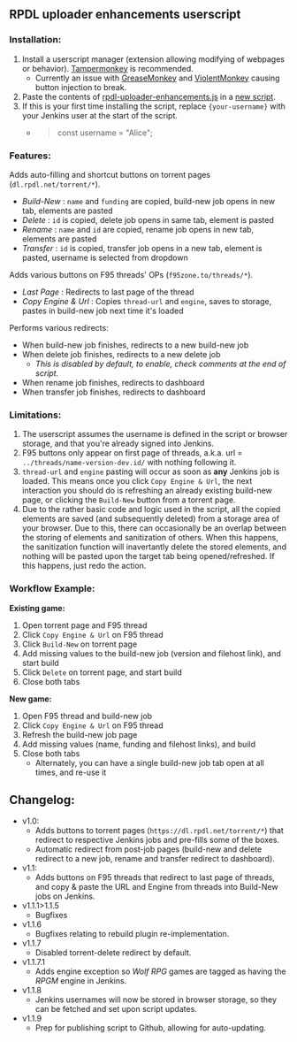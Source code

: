 ## RPDL uploader enhancements userscript

### Installation:
1. Install a userscript manager (extension allowing modifying of webpages or behavior). [Tampermonkey](https://www.tampermonkey.net/index.php) is recommended.
    - Currently an issue with [GreaseMonkey](https://addons.mozilla.org/en-US/firefox/addon/greasemonkey/) and [ViolentMonkey](https://violentmonkey.github.io/get-it/) causing button injection to break.
2. Paste the contents of [rpdl-uploader-enhancements.js]({insert-update-url-here}) in a [new script](https://www.tampermonkey.net/faq.php?locale=en#Q102).
3. If this is your first time installing the script, replace `{your-username}` with your Jenkins user at the start of the script.
    - > const username = "Alice";

### Features:
Adds auto-filling and shortcut buttons on torrent pages (`dl.rpdl.net/torrent/*`).
- _Build-New_ : `name` and `funding` are copied, build-new job opens in new tab, elements are pasted
- _Delete_ : `id` is copied, delete job opens in same tab, element is pasted
- _Rename_ : `name` and `id` are copied, rename job opens in new tab, elements are pasted
- _Transfer_ : `id` is copied, transfer job opens in a new tab, element is pasted, username is selected from dropdown

Adds various buttons on F95 threads' OPs (`f95zone.to/threads/*`).
- _Last Page_ : Redirects to last page of the thread
- _Copy Engine & Url_ : Copies `thread-url` and `engine`, saves to storage, pastes in build-new job next time it's loaded

Performs various redirects:
- When build-new job finishes, redirects to a new build-new job
- When delete job finishes, redirects to a new delete job
    - _This is disabled by default, to enable, check comments at the end of script._
- When rename job finishes, redirects to dashboard
- When transfer job finishes, redirects to dashboard

### Limitations: 
1. The userscript assumes the username is defined in the script or browser storage, and that you're already signed into Jenkins.
2. F95 buttons only appear on first page of threads, a.k.a. url = `../threads/name-version-dev.id/` with nothing following it.
3. `thread-url` and `engine` pasting will occur as soon as **any** Jenkins job is loaded. This means once you click `Copy Engine & Url`, the next interaction you should do is refreshing an already existing build-new page, or clicking the `Build-New` button from a torrent page.
4. Due to the rather basic code and logic used in the script, all the copied elements are saved (and subsequently deleted) from a storage area of your browser. Due to this, there can occasionally be an overlap between the storing of elements and sanitization of others. When this happens, the sanitization function will inavertantly delete the stored elements, and nothing will be pasted upon the target tab being opened/refreshed. If this happens, just redo the action.

### Workflow Example:
**Existing game:**
1. Open torrent page and F95 thread
2. Click `Copy Engine & Url` on F95 thread
3. Click `Build-New` on torrent page
4. Add missing values to the build-new job (version and filehost link), and start build
5. Click `Delete` on torrent page, and start build
6. Close both tabs

**New game:**
1. Open F95 thread and build-new job
2. Click `Copy Engine & Url` on F95 thread
3. Refresh the build-new job page
4. Add missing values (name, funding and filehost links), and build
5. Close both tabs
    - Alternately, you can have a single build-new job tab open at all times, and re-use it

## Changelog:
- v1.0:
    - Adds buttons to torrent pages (`https://dl.rpdl.net/torrent/*`) that redirect to respective Jenkins jobs and pre-fills some of the boxes.
    - Automatic redirect from post-job pages (build-new and delete redirect to a new job, rename and transfer redirect to dashboard).
- v1.1:
    - Adds buttons on F95 threads that redirect to last page of threads, and copy & paste the URL and Engine from threads into Build-New jobs on Jenkins.
- v1.1.1>1.1.5
    - Bugfixes
- v1.1.6
    - Bugfixes relating to rebuild plugin re-implementation.
- v1.1.7
    - Disabled torrent-delete redirect by default.
- v1.1.7.1
    - Adds engine exception so _Wolf RPG_ games are tagged as having the _RPGM_ engine in Jenkins.
- v1.1.8
    - Jenkins usernames will now be stored in browser storage, so they can be fetched and set upon script updates.
- v1.1.9
    - Prep for publishing script to Github, allowing for auto-updating.
